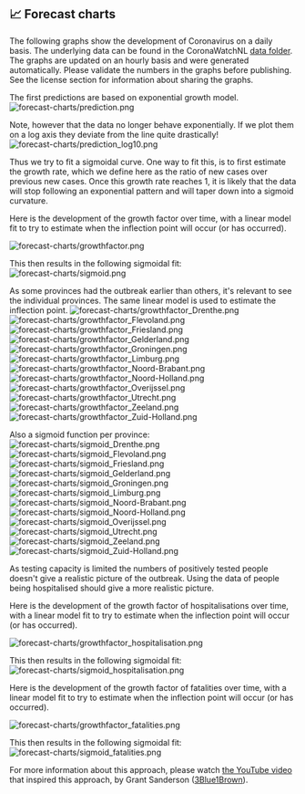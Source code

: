 ## :chart_with_upwards_trend: Forecast charts

The following graphs show the development of Coronavirus on a daily basis. The underlying data can be found in the CoronaWatchNL [data folder](https://github.com/J535D165/CoronaWatchNL/tree/master/data). The graphs are updated on an hourly basis and were generated automatically. Please validate the numbers in the graphs before publishing. See the license section for information about sharing the graphs.

The first predictions are based on exponential growth model.
![forecast-charts/prediction.png](/forecast-charts/prediction.png)

Note, however that the data no longer behave exponentially. If we plot them on
a log axis they deviate from the line quite drastically!
![forecast-charts/prediction_log10.png](/forecast-charts/prediction_log10.png)

Thus we try to fit a sigmoidal curve. One way to fit this, is to first estimate
the growth rate, which we define here as the ratio of new cases over previous
new cases. Once this growth rate reaches 1, it is likely that the data will
stop following an exponential pattern and will taper down into a sigmoid
curvature.

Here is the development of the growth factor over time, with a linear model fit
to try to estimate when the inflection point will occur (or has occurred).

![forecast-charts/growthfactor.png](/forecast-charts/growthfactor.png)

This then results in the following sigmoidal fit:
![forecast-charts/sigmoid.png](/forecast-charts/sigmoid.png)

As some provinces had the outbreak earlier than others, it's relevant to see the individual provinces. The same linear model is used to estimate the inflection point.
![forecast-charts/growthfactor_Drenthe.png](/forecast-charts/growthfactor_Drenthe.png)
![forecast-charts/growthfactor_Flevoland.png](/forecast-charts/growthfactor_Flevoland.png)
![forecast-charts/growthfactor_Friesland.png](/forecast-charts/growthfactor_Friesland.png)
![forecast-charts/growthfactor_Gelderland.png](/forecast-charts/growthfactor_Gelderland.png)
![forecast-charts/growthfactor_Groningen.png](/forecast-charts/growthfactor_Groningen.png)
![forecast-charts/growthfactor_Limburg.png](/forecast-charts/growthfactor_Limburg.png)
![forecast-charts/growthfactor_Noord-Brabant.png](/forecast-charts/growthfactor_Noord-Brabant.png)
![forecast-charts/growthfactor_Noord-Holland.png](/forecast-charts/growthfactor_Noord-Holland.png)
![forecast-charts/growthfactor_Overijssel.png](/forecast-charts/growthfactor_Overijssel.png)
![forecast-charts/growthfactor_Utrecht.png](/forecast-charts/growthfactor_Utrecht.png)
![forecast-charts/growthfactor_Zeeland.png](/forecast-charts/growthfactor_Zeeland.png)
![forecast-charts/growthfactor_Zuid-Holland.png](/forecast-charts/growthfactor_Zuid-Holland.png)

Also a sigmoid function per province:
![forecast-charts/sigmoid_Drenthe.png](/forecast-charts/sigmoid_Drenthe.png)
![forecast-charts/sigmoid_Flevoland.png](/forecast-charts/sigmoid_Flevoland.png)
![forecast-charts/sigmoid_Friesland.png](/forecast-charts/sigmoid_Friesland.png)
![forecast-charts/sigmoid_Gelderland.png](/forecast-charts/sigmoid_Gelderland.png)
![forecast-charts/sigmoid_Groningen.png](/forecast-charts/sigmoid_Groningen.png)
![forecast-charts/sigmoid_Limburg.png](/forecast-charts/sigmoid_Limburg.png)
![forecast-charts/sigmoid_Noord-Brabant.png](/forecast-charts/sigmoid_Noord-Brabant.png)
![forecast-charts/sigmoid_Noord-Holland.png](/forecast-charts/sigmoid_Noord-Holland.png)
![forecast-charts/sigmoid_Overijssel.png](/forecast-charts/sigmoid_Overijssel.png)
![forecast-charts/sigmoid_Utrecht.png](/forecast-charts/sigmoid_Utrecht.png)
![forecast-charts/sigmoid_Zeeland.png](/forecast-charts/sigmoid_Zeeland.png)
![forecast-charts/sigmoid_Zuid-Holland.png](/forecast-charts/sigmoid_Zuid-Holland.png)

As testing capacity is limited the numbers of positively tested people doesn't give a realistic picture of the outbreak. Using the data of people being hospitalised should give a more realistic picture.

Here is the development of the growth factor of hospitalisations over time, with a linear model fit
to try to estimate when the inflection point will occur (or has occurred).

![forecast-charts/growthfactor_hospitalisation.png](/forecast-charts/growthfactor_hospitalisation.png)

This then results in the following sigmoidal fit:
![forecast-charts/sigmoid_hospitalisation.png](/forecast-charts/sigmoid_hospitalisation.png)

Here is the development of the growth factor of fatalities over time, with a linear model fit
to try to estimate when the inflection point will occur (or has occurred).

![forecast-charts/growthfactor_fatalities.png](/forecast-charts/growthfactor_fatalities.png)

This then results in the following sigmoidal fit:
![forecast-charts/sigmoid_fatalities.png](/forecast-charts/sigmoid_fatalities.png)

For more information about this approach, please watch
[the YouTube video](https://www.youtube.com/watch?v=Kas0tIxDvrg) that inspired
this approach, by Grant Sanderson
([3Blue1Brown](https://www.youtube.com/channel/UCYO_jab_esuFRV4b17AJtAw)).
